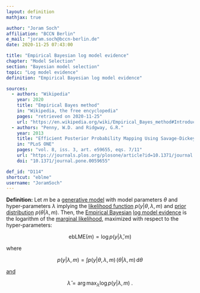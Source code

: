 ```yaml
---
layout: definition
mathjax: true

author: "Joram Soch"
affiliation: "BCCN Berlin"
e_mail: "joram.soch@bccn-berlin.de"
date: 2020-11-25 07:43:00

title: "Empirical Bayesian log model evidence"
chapter: "Model Selection"
section: "Bayesian model selection"
topic: "Log model evidence"
definition: "Empirical Bayesian log model evidence"

sources:
  - authors: "Wikipedia"
    year: 2020
    title: "Empirical Bayes method"
    in: "Wikipedia, the free encyclopedia"
    pages: "retrieved on 2020-11-25"
    url: "https://en.wikipedia.org/wiki/Empirical_Bayes_method#Introduction"
  - authors: "Penny, W.D. and Ridgway, G.R."
    year: 2013
    title: "Efficient Posterior Probability Mapping Using Savage-Dickey Ratios"
    in: "PLoS ONE"
    pages: "vol. 8, iss. 3, art. e59655, eqs. 7/11"
    url: "https://journals.plos.org/plosone/article?id=10.1371/journal.pone.0059655"
    doi: "10.1371/journal.pone.0059655"

def_id: "D114"
shortcut: "eblme"
username: "JoramSoch"
---
```



**Definition:** Let $m$ be a [generative model](/D/gm) with model parameters $\theta$ and hyper-parameters $\lambda$ implying the [likelihood function](/D/lf) $p(y \vert \theta, \lambda, m)$ and [prior distribution](/D/prior) $p(\theta \vert \lambda, m)$. Then, the [Empirical Bayesian](/D/eb) [log model evidence](/D/lme) is the logarithm of the [marginal likelihood](/D/ml), maximized with respect to the hyper-parameters:

$$ \label{eq:ebLME}
\mathrm{ebLME}(m) = \log p(y \vert \hat{\lambda}, m)
$$

where

$$ \label{eq:ML}
p(y \vert \lambda, m) = \int p(y \vert \theta, \lambda, m) \, (\theta \vert \lambda, m) \, \mathrm{d}\theta
$$

[and](/D/prior-eb)

$$ \label{eq:EB}
\hat{\lambda} = \operatorname*{arg\,max}_{\lambda} \log p(y \vert \lambda, m) \; .
$$